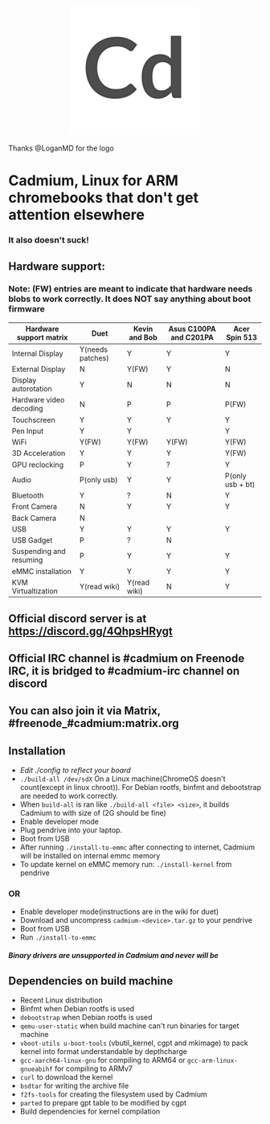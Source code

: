 <p align="center"><img src="/pics/logo/cd_smol.png" alt="Logo" data-canonical-src="/pics/cd_smol.png"/></p>

Thanks @LoganMD for the logo

# Cadmium, Linux for ARM chromebooks that don't get attention elsewhere
### It also doesn't suck!

## Hardware support:
### Note: (FW) entries are meant to indicate that hardware needs blobs to work correctly. It does NOT say anything about boot firmware
| Hardware support matrix      	| Duet               	| Kevin and Bob        	| Asus C100PA and C201PA	| Acer Spin 513		|
|-------------------------	|--------------------	|----------------	|-------------------------	|-----------------------|
| Internal Display              | Y(needs patches)   	| Y		 	| Y				| Y			|
| External Display		| N			| Y(FW)			| Y				| N			|
| Display autorotation    	| Y                  	| N              	| N				| N			|
| Hardware video decoding	| N			| P			| P				| P(FW)			|
| Touchscreen             	| Y                  	| Y              	| Y				| Y			|
| Pen Input			| Y			| Y			| 				| Y			|
| WiFi                    	| Y(FW)              	| Y(FW)          	| Y(FW)				| Y(FW)			|
| 3D Acceleration         	| Y                  	| Y              	| Y				| Y(FW)			|
| GPU reclocking		| P			| Y			| ?				| Y			|
| Audio                   	| P(only usb)	 	| Y              	| Y				| P(only usb + bt)	|
| Bluetooth               	| Y                  	| ?              	| N				| Y			|
| Front Camera			| N			| Y			| Y				| Y			|
| Back Camera                  	| N                  	|               	| 				|			|
| USB                     	| Y                  	| Y              	| Y				| Y			|
| USB Gadget              	| P                  	| ?              	| N				| 			|
| Suspending and resuming 	| P                  	| Y              	| Y				| Y			|
| eMMC installation       	| Y                  	| Y              	| Y				| Y			|
| KVM Virtualtization		| Y(read wiki)		| Y(read wiki)		| N				| Y			|

## Official discord server is at https://discord.gg/4QhpsHRygt
## Official IRC channel is #cadmium on Freenode IRC, it is bridged to #cadmium-irc channel on discord
## You can also join it via Matrix, #freenode_#cadmium:matrix.org

## Installation
- *Edit ./config to reflect your board*
- ``` ./build-all /dev/sdX ``` On a Linux machine(ChromeOS doesn't count(except in linux chroot)). For Debian rootfs, binfmt and debootstrap are needed to work correctly.
- When ```build-all``` is ran like ```./build-all <file> <size>```, it builds Cadmium to <file> with size of <size>(2G should be fine)
- Enable developer mode
- Plug pendrive into your laptop.
- Boot from USB
- After running ``` ./install-to-emmc ``` after connecting to internet, Cadmium will be installed on internal emmc memory
- To update kernel on eMMC memory run: ```./install-kernel``` from pendrive

### OR
- Enable developer mode(instructions are in the wiki for duet)
- Download and uncompress ```cadmium-<device>.tar.gz``` to your pendrive
- Boot from USB
- Run ```./install-to-emmc```

#### *Binary drivers are unsupported in Cadmium and never will be*

## Dependencies on build machine
- Recent Linux distribution
- Binfmt when Debian rootfs is used
- ```debootstrap``` when Debian rootfs is used
- ```qemu-user-static``` when build machine can't run binaries for target machine
- ```vboot-utils u-boot-tools``` (vbutil_kernel, cgpt and mkimage) to pack kernel into format understandable by depthcharge
- ```gcc-aarch64-linux-gnu``` for compiling to ARM64 or ```gcc-arm-linux-gnueabihf``` for compiling to ARMv7
- ```curl``` to download the kernel
- ```bsdtar``` for writing the archive file
- ```f2fs-tools``` for creating the filesystem used by Cadmium
- ```parted``` to prepare gpt table to be modified by cgpt
- Build dependencies for kernel compilation
